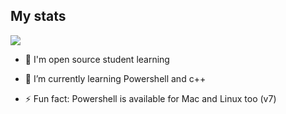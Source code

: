 <!--
- 🔭 I’m currently working on ...
- 🌱 I’m currently learning ...
- 👯 I’m looking to collaborate on ...
- 🤔 I’m looking for help with ...
- 💬 Ask me about ...
- 📫 How to reach me: ...
- 😄 Pronouns: ...
- ⚡ Fun fact: ...
-->

## My stats

![](https://github-readme-stats.vercel.app/api?username=SuperJakov&show_icons=true&theme=shadow_green&hide_rank=true)

- 💬 I'm open source student learning

- 🌱 I’m currently learning Powershell and c++

- ⚡ Fun fact: Powershell is available for Mac and Linux too (v7)
